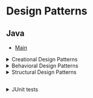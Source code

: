 # Design Patterns

## Java

* [Main](src/main/java/Program.java)

<details>
<summary>Creational Design Patterns</summary>

* [Abstract factory](src/main/java/org/designpatterns/creational/abstract_factory)

* [Builder](src/main/java/org/designpatterns/creational/builder)

* [Factory method](src/main/java/org/designpatterns/creational/factory_method)

* [Lazy initialization](src/main/java/org/designpatterns/creational/lazy_initialization)

* [Object pool](src/main/java/org/designpatterns/creational/object_pool)

* [Prototype](src/main/java/org/designpatterns/creational/prototype)

* [Singleton](src/main/java/org/designpatterns/creational/singleton)

</details>

<details>
<summary>Behavioral Design Patterns</summary>
</details>

<details>
<summary>Structural Design Patterns</summary>

* [Adapter](src/main/java/org/designpatterns/structural/adapter)

* [Bridge](src/main/java/org/designpatterns/structural/bridge)

* [Facade](src/main/java/org/designpatterns/structural/facade)

* [Decorator](src/main/java/org/designpatterns/structural/decorator)

* [Proxy](src/main/java/org/designpatterns/structural/proxy)

* [Flyweight](src/main/java/org/designpatterns/structural/flyweight)

</details>

##

<details>
<summary>JUnit tests</summary>

<details>
<summary>Creational Design Patterns</summary>

* [Abstract factory tests](src/test/java/org/designpatterns/creational/abstract_factory)

* [Factory method tests](src/test/java/org/designpatterns/creational/factory_method)

* [Lazy initialization tests](src/test/java/org/designpatterns/creational/lazy_initializaiton)

* [Singleton tests](src/test/java/org/designpatterns/creational/singleton)

</details>

<details>
<summary>Structural Design Patterns</summary>
</details>

<details>
<summary>Behavioral Design Patterns</summary>
</details>

</details>
